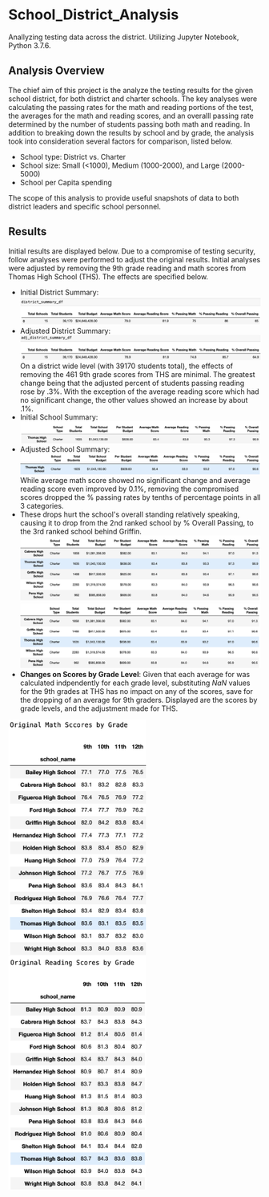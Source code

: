 # School_District_Analysis
Anallyzing testing data across the district. Utilizing Jupyter Notebook, Python 3.7.6. 
## Analysis Overview ##
The chief aim of this project is the analyze the testing results for the given school district, for both district and charter schools. The key analyses were calculating the passing rates for the math and reading portions of the test, the averages for the math and reading scores, and an overalll passing rate determined by the number of students passing both math and reading. In addition to breaking down the results by school and by grade, the analysis took into consideration several factors for comparison, listed below. 
- School type: District vs. Charter
- School size: Small (<1000), Medium (1000-2000), and Large (2000-5000)
- School per Capita spending

The scope of this analysis to provide useful snapshots of data to both district leaders and specific school personnel. 
## Results ##
Initial results are displayed below. Due to a compromise of testing security, follow analyses were performed to adjust the original results. Initial analyses were adjusted by removing the 9th grade reading and math scores from Thomas High School (THS). The effects are specified below. 
- Initial District Summary: <br />
![](Resources/district_summary.png)
- Adjusted District Summary: <br />
![](Resources/adj_district_summary.png) <br />
On a district wide level (with 39170 students total), the effects of removing the 461 9th grade scores from THS are minimal. The greatest change being that the adjusted percent of students passing reading rose by .3%. With the exception of the average reading score which had no significant change, the other values showed an increase by about .1%.  
- Initial School Summary: <br />
![](Resources/school_summary.png)
- Adjusted School Summary: <br />
![](Resources/adj_school_summary.png) <br />
While average math score showed no significant change and average reading score even improved by 0.1%, removing the compromised scores dropped the % passing rates by tenths of percentage points in all 3 categories. 
- These drops hurt the school's overall standing relatively speaking, causing it to drop from the 2nd ranked school by % Overall Passing, to the 3rd ranked school behind Griffin. 
![](Resources/top_five.png) ![](Resources/adj_top_five.png)
- **Changes on Scores by Grade Level**: Given that each average for was calculated indpendently for each grade level, substituting *NaN* values for the 9th grades at THS has no impact on any of the scores, save for the dropping of an average for 9th graders. Displayed are the scores by grade levels, and the adjustment made for THS. 
<p float="middle">
  <img src="/Resources/math_by_grade.png" width="275" />
  <img src="/Resources/reading_by_grade.png" width="275" /> </p>
